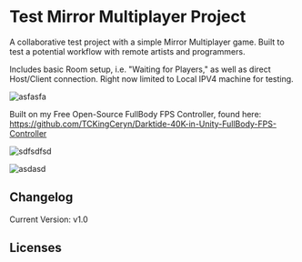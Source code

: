 # Test Mirror Multiplayer Project
A collaborative test project with a simple Mirror Multiplayer game.  Built to test a potential workflow with remote artists and programmers.

Includes basic Room setup, i.e. "Waiting for Players," as well as direct Host/Client connection.  Right now limited to Local IPV4 machine for testing.

![asfasfa](https://github.com/TCKingCeryn/Test-Mirror-Multiplayer-Project/assets/128671881/c4e91dc4-346f-4e82-840c-cc53c251cdb9)

Built on my Free Open-Source FullBody FPS Controller, found here:
https://github.com/TCKingCeryn/Darktide-40K-in-Unity-FullBody-FPS-Controller

![sdfsdfsd](https://github.com/TCKingCeryn/Test-Mirror-Multiplayer-Project/assets/128671881/5333bf4b-7409-4fa3-ad61-3f905352e0f6)

![asdasd](https://github.com/TCKingCeryn/Test-Mirror-Multiplayer-Project/assets/128671881/e0cc33c2-73e4-4b46-8dce-8274fc458cef)



## Changelog
Current Version: v1.0

## Licenses
